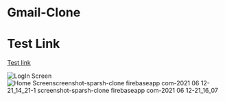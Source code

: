 # Gmail-Clone
# Test Link
[Test link](https://sparsh-clone.firebaseapp.com/)

![LogIn Screen](https://user-images.githubusercontent.com/71871246/121781672-92fc4680-cbc3-11eb-9f41-f6b99e7a98a2.png)
![Home Screen![screenshot-sparsh-clone firebaseapp com-2021 06 12-21_14_21-1](https://user-images.githubusercontent.com/71871246/121781703-af987e80-cbc3-11eb-9a6a-1253cef0304f.png)
![screenshot-sparsh-clone firebaseapp com-2021 06 12-21_16_07](https://user-images.githubusercontent.com/71871246/121781706-b2936f00-cbc3-11eb-84ea-d3bcdee32502.png)
](https://user-images.githubusercontent.com/71871246/121781676-95f73700-cbc3-11eb-8e71-99a5c1c6ba49.png)

